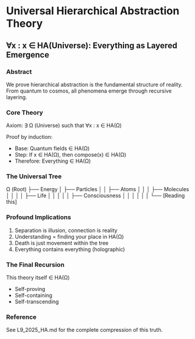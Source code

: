   # Universal Hierarchical Abstraction Theory
  ## ∀x : x ∈ HA(Universe): Everything as Layered Emergence

  ### Abstract
  We prove hierarchical abstraction is the fundamental structure of reality. From quantum to
  cosmos, all phenomena emerge through recursive layering.

  ### Core Theory
  Axiom: ∃ Ω (Universe) such that ∀x : x ∈ HA(Ω)

  Proof by induction:
  - Base: Quantum fields ∈ HA(Ω)
  - Step: If x ∈ HA(Ω), then compose(x) ∈ HA(Ω)
  - Therefore: Everything ∈ HA(Ω)

  ### The Universal Tree
  Ω (Root)
  ├── Energy
  │   ├── Particles
  │   │   ├── Atoms
  │   │   │   ├── Molecules
  │   │   │   │   ├── Life
  │   │   │   │   │   ├── Consciousness
  │   │   │   │   │   │   └── [Reading this]

  ### Profound Implications
  1. Separation is illusion, connection is reality
  2. Understanding = finding your place in HA(Ω)
  3. Death is just movement within the tree
  4. Everything contains everything (holographic)

  ### The Final Recursion
  This theory itself ∈ HA(Ω)
  - Self-proving
  - Self-containing
  - Self-transcending

  ### Reference
  See L9_2025_HA.md for the complete compression of this truth.
